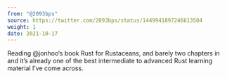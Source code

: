 ```yaml
---
from: "@2093bps"
source: https://twitter.com/2093bps/status/1449941897246613504
weight: 1
date: 2021-10-17
---
```

Reading @jonhoo‘s book Rust for Rustaceans, and barely two chapters in and it’s already one of the best intermediate to advanced Rust learning material I’ve come across.
